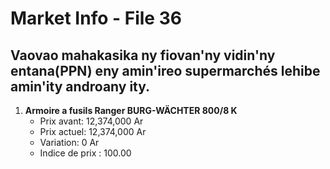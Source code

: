 # Market Info - File 36

## Vaovao mahakasika ny fiovan'ny vidin'ny entana(PPN) eny amin'ireo supermarchés lehibe amin'ity androany ity.

1. **Armoire a fusils Ranger BURG-WÄCHTER 800/8 K**
   - Prix avant: 12,374,000 Ar
   - Prix actuel: 12,374,000 Ar
   - Variation: 0 Ar
   - Indice de prix : 100.00

